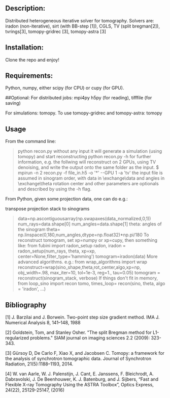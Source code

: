 ## Description:

Distributed heterogeneous iterative solver for tomography. 
Solvers are: iradon (non-iterative), sirt (with BB-step [1]), CGLS, TV (split bregman[2]), tvrings[3], 
tomopy-gridrec [3], tomopy-astra [3]

## Installation:
Clone the repo and enjoy!

## Requirements:
Python, numpy, either scipy (for CPU) or cupy (for GPU).

##Optional: 
For distributed jobs: mpi4py
h5py (for reading), tifffile (for saving)

For simulations: tomopy. 
To use tomopy-gridrec and tomopy-astra: tomopy 



## Usage

From the command line: 
> python recon.py 
without any input it will generate a simulation (using tomopy) and start reconstructing
> python recon.py -h 
for further information, e.g. the follwing will reconstruct on 2 GPUs, using TV denoising, 
and write the output onto the same folder as the input.
>$ mpirun -n 2 recon.py -f file_in.h5 -o '*' --GPU 1 -a 'tv'
the input file is assumed in sinogram order, with data in \exchange\data and angles in \exchange\theta
rotation center and other parameters are optionals and described by using the -h flag.


From Python, given some projection data, one can do e.g.:

transpose projection stack to sinograms
> data=np.ascontiguousarray(np.swapaxes(data_normalized,0,1))
> num_rays=data.shape[0]
> num_angles=data.shape[1]
theta: angles of the sinogram
> theta= np.linspace(0,180,num_angles,dtype=np.float32)*np.pi/180
To reconstruct tomogram, set xp=numpy or xp=cupy, then something like:
> from fubini import radon_setup
> radon, iradon = radon_setup(num_rays, theta, xp=xp, center=None,filter_type='hamming')
> tomogram=iradon(data)
More advanced algorithms. e.g.:
> from wrap_algorithms import wrap
> reconstruct=wrap(sino_shape,theta,rot_center,algo,xp=np, obj_width=.98, max_iter=10, tol=1e-3, reg=1., tau=0.05)
> tomogram = reconstruct(sinogram_stack, verbose)
If things don't fit in memory, 
> from loop_sino import recon
> tomo, times_loop= recon(sino, theta, algo = 'iradon', ...)






## Bibliography

[1] J. Barzilai and J. Borwein. Two-point step size gradient method. IMA J. Numerical Analysis 8, 141–148, 1988

[2] Goldstein, Tom, and Stanley Osher. "The split Bregman method for L1-regularized problems." SIAM journal on imaging sciences 2.2 (2009): 323-343.

[3] Gürsoy D, De Carlo F, Xiao X, and Jacobsen C. Tomopy: a framework for the analysis of synchrotron tomographic data. Journal of Synchrotron Radiation, 21(5):1188–1193, 2014.

[4] W. van Aarle, W. J. Palenstijn, J. Cant, E. Janssens, F. Bleichrodt, A. Dabravolski, J. De Beenhouwer, K. J. Batenburg, and J. Sijbers, “Fast and Flexible X-ray Tomography Using the ASTRA Toolbox”, Optics Express, 24(22), 25129-25147, (2016)

